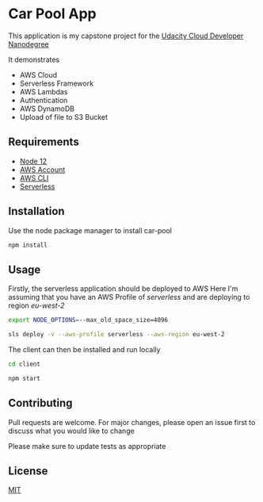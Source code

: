 # Car Pool App

This application is my capstone project for the [Udacity Cloud Developer Nanodegree](https://www.udacity.com/course/cloud-developer-nanodegree--nd9990)

It demonstrates
* AWS Cloud
* Serverless Framework
* AWS Lambdas
* Authentication
* AWS DynamoDB
* Upload of file to S3 Bucket

## Requirements

* [Node 12](https://nodejs.org/en/)
* [AWS Account](https://portal.aws.amazon.com/gp/aws/developer/registration/index.html)
* [AWS CLI](https://aws.amazon.com/cli/)
* [Serverless](https://serverless.com/framework/docs/getting-started/)

## Installation

Use the node package manager to install car-pool

```bash
npm install
```

## Usage
Firstly, the serverless application should be deployed to AWS
Here I'm assuming that you have an AWS Profile of _serverless_ and are deploying to region _eu-west-2_
```bash
export NODE_OPTIONS=--max_old_space_size=4096

sls deploy -v --aws-profile serverless --aws-region eu-west-2
```

The client can then be installed and run locally 
```bash
cd client

npm start
```

## Contributing
Pull requests are welcome. For major changes, please open an issue first to discuss what you would like to change

Please make sure to update tests as appropriate

## License
[MIT](https://choosealicense.com/licenses/mit/)
